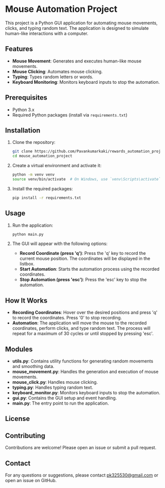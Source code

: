 # Mouse Automation Project

This project is a Python GUI application for automating mouse movements, clicks, and typing random text. The application is designed to simulate human-like interactions with a computer.


## Features

- **Mouse Movement**: Generates and executes human-like mouse movements.
- **Mouse Clicking**: Automates mouse clicking.
- **Typing**: Types random letters or words.
- **Keyboard Monitoring**: Monitors keyboard inputs to stop the automation.

## Prerequisites

- Python 3.x
- Required Python packages (install via `requirements.txt`)

## Installation

1. Clone the repository:
   ```bash
   git clone https://github.com/Pavankumarkaki/rewards_automation_project.git
   cd mouse_automation_project
   ```

2. Create a virtual environment and activate it:
   ```bash
   python -m venv venv
   source venv/bin/activate  # On Windows, use `venv\Scripts\activate`
   ```

3. Install the required packages:
   ```bash
   pip install -r requirements.txt
   ```

## Usage

1. Run the application:
   ```bash
   python main.py
   ```

2. The GUI will appear with the following options:
   - **Record Coordinate (press 'q')**: Press the 'q' key to record the current mouse position. The coordinates will be displayed in the listbox.
   - **Start Automation**: Starts the automation process using the recorded coordinates.
   - **Stop Automation (press 'esc')**: Press the 'esc' key to stop the automation.

## How It Works

- **Recording Coordinates**: Hover over the desired positions and press 'q' to record the coordinates. Press '0' to stop recording.
- **Automation**: The application will move the mouse to the recorded coordinates, perform clicks, and type random text. The process will repeat for a maximum of 30 cycles or until stopped by pressing 'esc'.

## Modules

- **utils.py**: Contains utility functions for generating random movements and smoothing data.
- **mouse_movement.py**: Handles the generation and execution of mouse movements.
- **mouse_click.py**: Handles mouse clicking.
- **typing.py**: Handles typing random text.
- **keyboard_monitor.py**: Monitors keyboard inputs to stop the automation.
- **gui.py**: Contains the GUI setup and event handling.
- **main.py**: The entry point to run the application.

## License

<!-- This project is licensed under the MIT License. See the [LICENSE](LICENSE) file for details. -->

## Contributing

Contributions are welcome! Please open an issue or submit a pull request.

## Contact

For any questions or suggestions, please contact pk325530@gmail.com or open an issue on GitHub.
